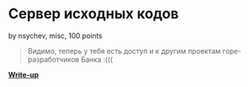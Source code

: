 # Сервер исходных кодов

by nsychev, misc, 100 points

> Видимо, теперь у тебя есть доступ и к другим проектам горе-разработчиков Банка :(((

**[Write-up](WRITEUP.md)**
